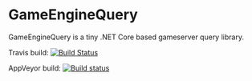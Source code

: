 # GameEngineQuery
GameEngineQuery is a tiny .NET Core based gameserver query library.


Travis build:
[![Build Status](https://travis-ci.org/Vipeax/GameEngineQuery.svg?branch=master)](https://travis-ci.org/Vipeax/GameEngineQuery)

AppVeyor build:
[![Build status](https://ci.appveyor.com/api/projects/status/f65clsmugl0o1ta2/branch/master?svg=true
)](https://ci.appveyor.com/project/Vipeax/gameenginequery)
